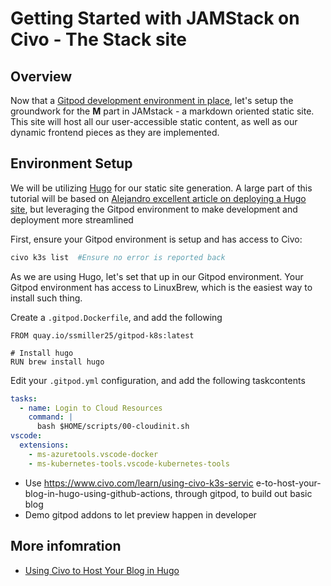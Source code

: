 # Getting Started with JAMStack on Civo - The Stack site

## Overview

Now that a [Gitpod development environment in place](https://www.civo.com/learn/civo-development-environment-with-gitpod), let's setup the groundwork for the **M** part in JAMstack - a markdown oriented static site.  This site will host all our user-accessible static content, as well as our dynamic frontend pieces as they are implemented.

## Environment Setup

We will be utilizing [Hugo](https://gohugo.io/) for our static site generation.  A large part of this tutorial will be based on [Alejandro excellent article on deploying a Hugo site](https://www.civo.com/learn/using-civo-k3s-service-to-host-your-blog-in-hugo-using-github-actions), but leveraging the Gitpod environment to make development and deployment more streamlined

First, ensure your Gitpod environment is setup and has access to Civo:

```sh
civo k3s list  #Ensure no error is reported back 
```

As we are using Hugo, let's set that up in our Gitpod environment.  Your Gitpod environment has access to LinuxBrew, which is the easiest way to install such thing.  

Create a `.gitpod.Dockerfile`, and add the following

```text
FROM quay.io/ssmiller25/gitpod-k8s:latest

# Install hugo
RUN brew install hugo
```
Edit your `.gitpod.yml` configuration, and add the following taskcontents

```yaml
tasks:
  - name: Login to Cloud Resources
    command: |
      bash $HOME/scripts/00-cloudinit.sh
vscode:
  extensions:
    - ms-azuretools.vscode-docker
    - ms-kubernetes-tools.vscode-kubernetes-tools
```


- Use  https://www.civo.com/learn/using-civo-k3s-servic e-to-host-your-blog-in-hugo-using-github-actions, through gitpod, to build out basic blog
- Demo gitpod addons to let preview happen in developer

## More infomration

- [Using Civo to Host Your Blog in Hugo](https://www.civo.com/learn/using-civo-k3s-service-to-host-your-blog-in-hugo-using-github-actions)
